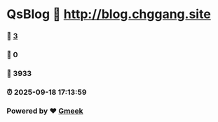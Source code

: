 # QsBlog :link: http://blog.chggang.site 
### :page_facing_up: [3](http://blog.chggang.site/tag.html) 
### :speech_balloon: 0 
### :hibiscus: 3933 
### :alarm_clock: 2025-09-18 17:13:59 
### Powered by :heart: [Gmeek](https://github.com/Meekdai/Gmeek)
